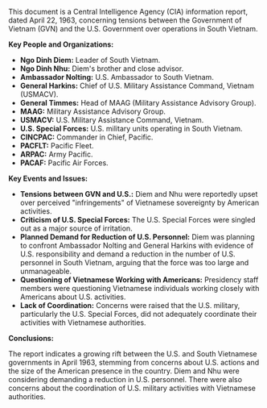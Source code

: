 This document is a Central Intelligence Agency (CIA) information report, dated April 22, 1963, concerning tensions between the Government of Vietnam (GVN) and the U.S. Government over operations in South Vietnam.

**Key People and Organizations:**

*   **Ngo Dinh Diem:** Leader of South Vietnam.
*   **Ngo Dinh Nhu:** Diem's brother and close advisor.
*   **Ambassador Nolting:** U.S. Ambassador to South Vietnam.
*   **General Harkins:** Chief of U.S. Military Assistance Command, Vietnam (USMACV).
*   **General Timmes:** Head of MAAG (Military Assistance Advisory Group).
*   **MAAG:** Military Assistance Advisory Group.
*   **USMACV:** U.S. Military Assistance Command, Vietnam.
*   **U.S. Special Forces:** U.S. military units operating in South Vietnam.
*   **CINCPAC:** Commander in Chief, Pacific.
*   **PACFLT:** Pacific Fleet.
*   **ARPAC:** Army Pacific.
*   **PACAF:** Pacific Air Forces.

**Key Events and Issues:**

*   **Tensions between GVN and U.S.:** Diem and Nhu were reportedly upset over perceived "infringements" of Vietnamese sovereignty by American activities.
*   **Criticism of U.S. Special Forces:** The U.S. Special Forces were singled out as a major source of irritation.
*   **Planned Demand for Reduction of U.S. Personnel:** Diem was planning to confront Ambassador Nolting and General Harkins with evidence of U.S. responsibility and demand a reduction in the number of U.S. personnel in South Vietnam, arguing that the force was too large and unmanageable.
*   **Questioning of Vietnamese Working with Americans:** Presidency staff members were questioning Vietnamese individuals working closely with Americans about U.S. activities.
*   **Lack of Coordination:** Concerns were raised that the U.S. military, particularly the U.S. Special Forces, did not adequately coordinate their activities with Vietnamese authorities.

**Conclusions:**

The report indicates a growing rift between the U.S. and South Vietnamese governments in April 1963, stemming from concerns about U.S. actions and the size of the American presence in the country. Diem and Nhu were considering demanding a reduction in U.S. personnel. There were also concerns about the coordination of U.S. military activities with Vietnamese authorities.
